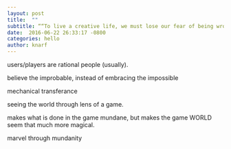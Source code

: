 ```yaml
---
layout: post
title:  ""
subtitle: ““To live a creative life, we must lose our fear of being wrong.” -Joseph Chilton Pearce” 
date:  2016-06-22 26:33:17 -0800
categories: hello
author: knarf
---
```


users/players are rational people (usually).


believe the improbable, instead of embracing the impossible

mechanical transferance

seeing the world through lens of a game. 

makes what is done in the game mundane, but makes the game WORLD seem that much more magical.

marvel through mundanity


